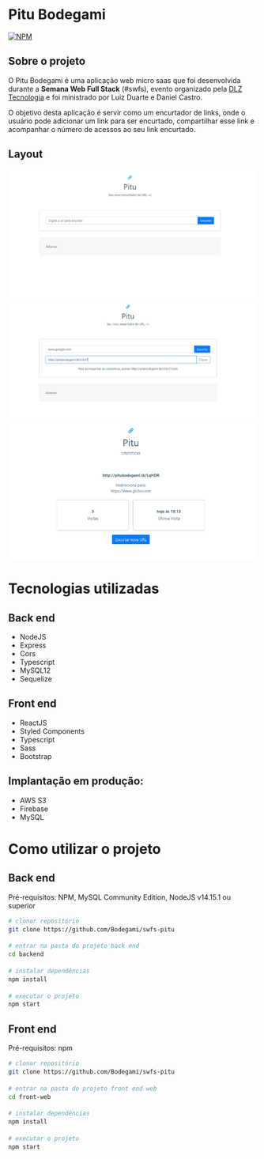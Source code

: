 # Pitu Bodegami 

[![NPM](https://img.shields.io/npm/l/react)](https://github.com/Bodegami/swfs-pitu/blob/main/LICENSE) 

## Sobre o projeto

O Pitu Bodegami é uma aplicação web micro saas que foi desenvolvida durante a **Semana Web Full Stack** (#swfs), evento organizado pela [DLZ Tecnologia](https://www.linkedin.com/company/dlz/) e foi ministrado por Luiz Duarte e Daniel Castro.

O objetivo desta aplicação é servir como um encurtador de links, onde o usuário pode adicionar um link para ser encurtado, compartilhar esse link e acompanhar o número de acessos ao seu link encurtado.


## Layout

![Web 1](https://github.com/Bodegami/github-assets/blob/main/Assets/Pitu-LuizToolz/web-home1.PNG) ![Web 2](https://github.com/Bodegami/github-assets/blob/main/Assets/Pitu-LuizToolz/web-home2.PNG) ![Web 3](https://github.com/Bodegami/github-assets/blob/main/Assets/Pitu-LuizToolz/web-stats.PNG)


# Tecnologias utilizadas

## Back end

- NodeJS
- Express
- Cors
- Typescript
- MySQL12
- Sequelize

## Front end

- ReactJS
- Styled Components
- Typescript
- Sass
- Bootstrap

## Implantação em produção:

- AWS S3
- Firebase
- MySQL

# Como utilizar o projeto

## Back end
Pré-requisitos: NPM, MySQL Community Edition, NodeJS v14.15.1 ou superior

```bash
# clonar repositório
git clone https://github.com/Bodegami/swfs-pitu

# entrar na pasta do projeto back end
cd backend

# instalar dependências
npm install

# executar o projeto
npm start
```

## Front end

Pré-requisitos: npm 

```bash
# clonar repositório
git clone https://github.com/Bodegami/swfs-pitu

# entrar na pasta do projeto front end web
cd front-web

# instalar dependências
npm install

# executar o projeto
npm start
```
